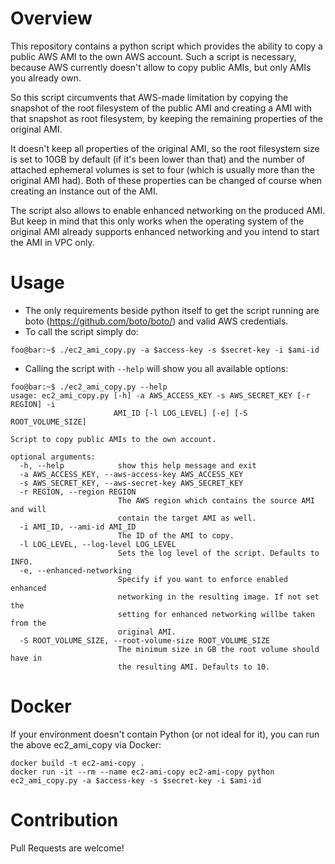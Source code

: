 # Overview

This repository contains a python script which provides the ability to copy
a public AWS AMI to the own AWS account. Such a script is necessary, because
AWS currently doesn't allow to copy public AMIs, but only AMIs you already own.

So this script circumvents that AWS-made limitation by copying the snapshot
of the root filesystem of the public AMI and creating a AMI with that snapshot
as root filesystem, by keeping the remaining properties of the original AMI.

It doesn't keep all properties of the original AMI, so the root filesystem size
is set to 10GB by default (if it's been lower than that) and the number of
attached ephemeral volumes is set to four (which is usually more than the
original AMI had). Both of these properties can be changed of course when
creating an instance out of the AMI.

The script also allows to enable enhanced networking on the produced AMI. But
keep in mind that this only works when the operating system of the original AMI
already supports enhanced networking and you intend to start the AMI in VPC
only.

# Usage

* The only requirements beside python itself to get the script running are boto
  (https://github.com/boto/boto/) and valid AWS credentials.
* To call the script simply do:
```
foo@bar:~$ ./ec2_ami_copy.py -a $access-key -s $secret-key -i $ami-id
```
* Calling the script with ```--help``` will show you all available options:
```
foo@bar:~$ ./ec2_ami_copy.py --help
usage: ec2_ami_copy.py [-h] -a AWS_ACCESS_KEY -s AWS_SECRET_KEY [-r REGION] -i
                       AMI_ID [-l LOG_LEVEL] [-e] [-S ROOT_VOLUME_SIZE]

Script to copy public AMIs to the own account.

optional arguments:
  -h, --help            show this help message and exit
  -a AWS_ACCESS_KEY, --aws-access-key AWS_ACCESS_KEY
  -s AWS_SECRET_KEY, --aws-secret-key AWS_SECRET_KEY
  -r REGION, --region REGION
                        The AWS region which contains the source AMI and will
                        contain the target AMI as well.
  -i AMI_ID, --ami-id AMI_ID
                        The ID of the AMI to copy.
  -l LOG_LEVEL, --log-level LOG_LEVEL
                        Sets the log level of the script. Defaults to INFO.
  -e, --enhanced-networking
                        Specify if you want to enforce enabled enhanced
                        networking in the resulting image. If not set the
                        setting for enhanced networking willbe taken from the
                        original AMI.
  -S ROOT_VOLUME_SIZE, --root-volume-size ROOT_VOLUME_SIZE
                        The minimum size in GB the root volume should have in
                        the resulting AMI. Defaults to 10.
```

# Docker

If your environment doesn't contain Python (or not ideal for it), you can run the above ec2_ami_copy via Docker:

```
docker build -t ec2-ami-copy .
docker run -it --rm --name ec2-ami-copy ec2-ami-copy python ec2_ami_copy.py -a $access-key -s $secret-key -i $ami-id
```

# Contribution

Pull Requests are welcome!
